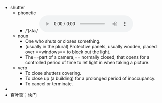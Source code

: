 - shutter
	- phonetic
		- /ˈʃʌtɚ/
		  <audio controls><source src="https://api.dictionaryapi.dev/media/pronunciations/en/shutter-us.mp3"></audio>
	- noun
		- One who shuts or closes something.
		- (usually in the plural) Protective panels, usually wooden, placed over ==windows== to block out the light.
		- The==part of a camera,==  normally closed, that opens for a controlled period of time to let light in when taking a picture.
	- verb
		- To close shutters covering.
		- To close up (a building) for a prolonged period of inoccupancy.
		- To cancel or terminate.
-
- 百叶窗；快门